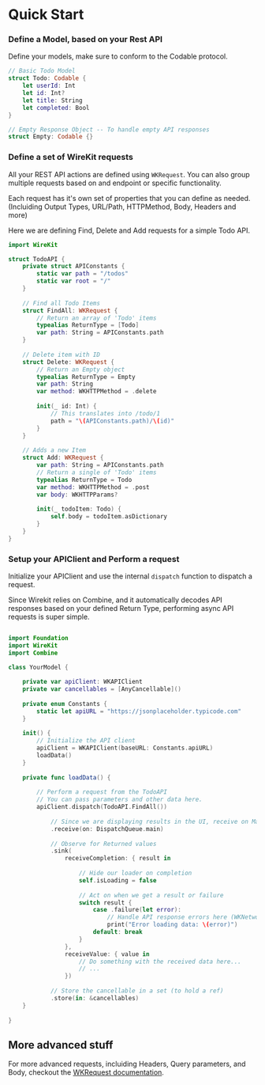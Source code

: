 #  Quick Start

### Define a Model, based on your Rest API

Define your models, make sure to conform to the Codable protocol.

``` swift
// Basic Todo Model
struct Todo: Codable {
    let userId: Int
    let id: Int?
    let title: String
    let completed: Bool
}

// Empty Response Object -- To handle empty API responses
struct Empty: Codable {}
```

### Define a set of WireKit requests

All your REST API actions are defined using `WKRequest`.  You can also group multiple requests based on and endpoint or specific functionality.

Each request has it's own set of properties that you can define as needed.  (Incluiding Output Types, URL/Path, HTTPMethod, Body, Headers and more)

Here we are defining Find, Delete and Add requests for a simple Todo API.

``` swift
import WireKit

struct TodoAPI {
    private struct APIConstants {
        static var path = "/todos"
        static var root = "/"
    }
    
    // Find all Todo Items
    struct FindAll: WKRequest {
        // Return an array of 'Todo' items
        typealias ReturnType = [Todo]
        var path: String = APIConstants.path
    }
    
    // Delete item with ID
    struct Delete: WKRequest {
        // Return an Empty object
        typealias ReturnType = Empty
        var path: String
        var method: WKHTTPMethod = .delete
        
        init(_ id: Int) {
            // This translates into /todo/1
            path = "\(APIConstants.path)/\(id)"
        }
    }
    
    // Adds a new Item
    struct Add: WKRequest {
        var path: String = APIConstants.path
        // Return a single of 'Todo' items
        typealias ReturnType = Todo
        var method: WKHTTPMethod = .post
        var body: WKHTTPParams?        
        
        init(_ todoItem: Todo) {
            self.body = todoItem.asDictionary
        }
    }
}
```

### Setup your APIClient and Perform a request

Initialize your APIClient and use the internal `dispatch` function to dispatch a request.

Since Wirekit relies on Combine, and it automatically decodes API responses based on your defined Return Type, performing async API requests is super simple.

``` swift

import Foundation
import WireKit
import Combine

class YourModel {
        
    private var apiClient: WKAPIClient
    private var cancellables = [AnyCancellable]()
    
    private enum Constants {
        static let apiURL = "https://jsonplaceholder.typicode.com"
    }
    
    init() {
        // Initialize the API client
        apiClient = WKAPIClient(baseURL: Constants.apiURL)
        loadData()
    }
    
    private func loadData() {
        
        // Perform a request from the TodoAPI
        // You can pass parameters and other data here.
        apiClient.dispatch(TodoAPI.FindAll())
            
            // Since we are displaying results in the UI, receive on Main Thread
            .receive(on: DispatchQueue.main)
            
            // Observe for Returned values
            .sink(
                receiveCompletion: { result in
                    
                    // Hide our loader on completion
                    self.isLoading = false
                    
                    // Act on when we get a result or failure
                    switch result {
                        case .failure(let error):
                            // Handle API response errors here (WKNetworkRequestError)
                            print("Error loading data: \(error)")
                        default: break
                    }
                },
                receiveValue: { value in                
                    // Do something with the received data here...
                    // ...                    
                })
            
            // Store the cancellable in a set (to hold a ref)
            .store(in: &cancellables)
    }
    
}

```

## More advanced stuff
For more advanced requests, incluiding Headers, Query parameters, and Body, checkout the [WKRequest documentation](wkrequest.md).
